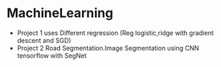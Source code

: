 # MachineLearning
* Project 1 uses Different regression (Reg logistic,ridge with gradient descent and SGD) 
* Project 2 Road Segmentation.Image Segmentation using CNN tensorflow with SegNet
